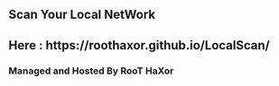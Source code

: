 <p align="center"><h2>Scan Your Local NetWork</h2> 
<h2>Here : https://roothaxor.github.io/LocalScan/ </h2>
<h3> Managed and Hosted By RooT HaXor</h3>
</p>
